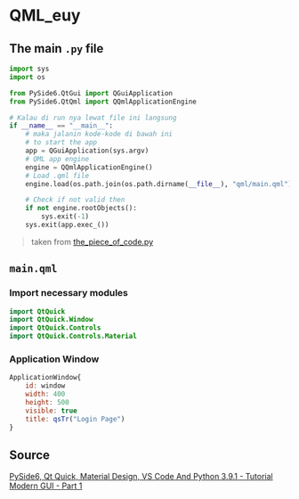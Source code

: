 # QML_euy

## The main `.py` file

```python
import sys
import os

from PySide6.QtGui import QGuiApplication
from PySide6.QtQml import QQmlApplicationEngine

# Kalau di run nya lewat file ini langsung
if __name__ == "__main__":
    # maka jalanin kode-kode di bawah ini
    # to start the app
    app = QGuiApplication(sys.argv)
    # QML app engine
    engine = QQmlApplicationEngine()
    # Load .qml file
    engine.load(os.path.join(os.path.dirname(__file__), "qml/main.qml"))

    # Check if not valid then
    if not engine.rootObjects():
        sys.exit(-1)
    sys.exit(app.exec_())
```

> taken from [the_piece_of_code.py](the_piece_of_code.py)

## `main.qml`

### Import necessary modules

```qml
import QtQuick
import QtQuick.Window
import QtQuick.Controls
import QtQuick.Controls.Material
```

### Application Window

```qml
ApplicationWindow{
    id: window
    width: 400
    height: 500
    visible: true
    title: qsTr("Login Page")
}
```
## Source

[PySide6, Qt Quick, Material Design, VS Code And Python 3.9.1 - Tutorial Modern GUI - Part 1](https://www.youtube.com/watch?v=Jn0PpzB14Y8)
